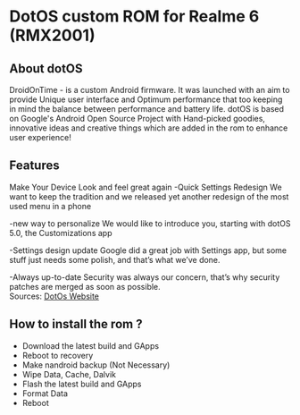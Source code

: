 # DotOS custom ROM for Realme 6 (RMX2001)

## About dotOS
DroidOnTime - is a custom Android firmware. It was launched with an aim to provide Unique user interface and Optimum performance that too keeping in mind the balance between performance and battery life. dotOS is based on Google's Android Open Source Project with Hand-picked goodies, innovative ideas and creative things which are added in the rom to enhance user experience!

## Features
Make Your Device Look and feel great again
 -Quick Settings Redesign
  We want to keep the tradition and we released yet another redesign of the most used menu in a phone
 
 -new way to personalize
  We would like to introduce you, starting with dotOS 5.0, the Customizations app

 -Settings design update
  Google did a great job with Settings app, but some stuff just needs some polish, and that’s what we’ve done.

 -Always up-to-date
  Security was always our concern, that’s why security patches are merged as soon as possible. <br />
  Sources: [DotOs Website](https://www.droidontime.com/)
  
## How to install the rom ?
- Download the latest build and GApps
- Reboot to recovery
- Make nandroid backup (Not Necessary)
- Wipe Data, Cache, Dalvik
- Flash the latest build and GApps
- Format Data
- Reboot
